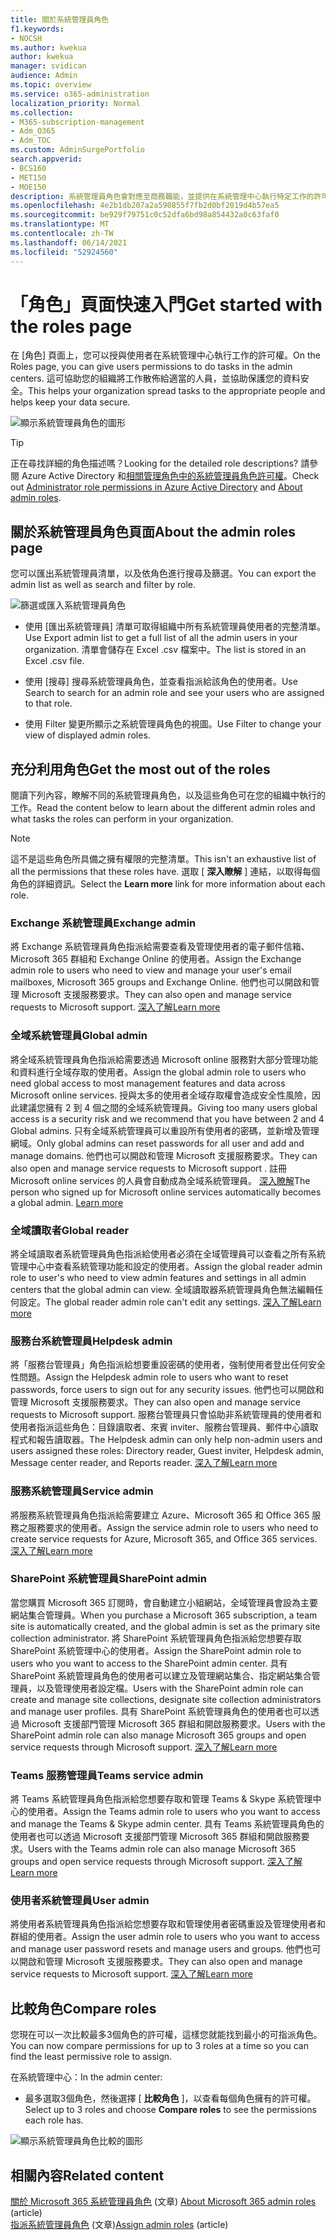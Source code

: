 ```yaml
---
title: 關於系統管理員角色
f1.keywords:
- NOCSH
ms.author: kwekua
author: kwekua
manager: svidican
audience: Admin
ms.topic: overview
ms.service: o365-administration
localization_priority: Normal
ms.collection:
- M365-subscription-management
- Adm_O365
- Adm_TOC
ms.custom: AdminSurgePortfolio
search.appverid:
- BCS160
- MET150
- MOE150
description: 系統管理員角色會對應至商務職能，並提供在系統管理中心執行特定工作的許可權。 例如，服務系統管理員向 Microsoft 開啟支援票證。
ms.openlocfilehash: 4e2b1db207a2a590855f7fb2d0bf2019d4b57ea5
ms.sourcegitcommit: be929f79751c0c52dfa6bd98a854432a0c63faf0
ms.translationtype: MT
ms.contentlocale: zh-TW
ms.lasthandoff: 06/14/2021
ms.locfileid: "52924560"
---
```

# <a name="get-started-with-the-roles-page"></a><span data-ttu-id="62cd0-104">「角色」頁面快速入門</span><span class="sxs-lookup"><span data-stu-id="62cd0-104">Get started with the roles page</span></span>

<span data-ttu-id="62cd0-105">在 [角色] 頁面上，您可以授與使用者在系統管理中心執行工作的許可權。</span><span class="sxs-lookup"><span data-stu-id="62cd0-105">On the Roles page, you can give users permissions to do tasks in the admin centers.</span></span> <span data-ttu-id="62cd0-106">這可協助您的組織將工作散佈給適當的人員，並協助保護您的資料安全。</span><span class="sxs-lookup"><span data-stu-id="62cd0-106">This helps your organization spread tasks to the appropriate people and helps keep your data secure.</span></span>

![顯示系統管理員角色的圖形](../../media/roles-main-page.png)

> [!TIP]
> <span data-ttu-id="62cd0-108">正在尋找詳細的角色描述嗎？</span><span class="sxs-lookup"><span data-stu-id="62cd0-108">Looking for the detailed role descriptions?</span></span> <span data-ttu-id="62cd0-109">請參閱 Azure Active Directory 和[相關管理角色](/microsoft-365/admin/add-users/about-admin-roles)[中的系統管理員角色許可權](/azure/active-directory/users-groups-roles/directory-assign-admin-roles#available-roles)。</span><span class="sxs-lookup"><span data-stu-id="62cd0-109">Check out [Administrator role permissions in Azure Active Directory](/azure/active-directory/users-groups-roles/directory-assign-admin-roles#available-roles) and [About admin roles](/microsoft-365/admin/add-users/about-admin-roles).</span></span>

## <a name="about-the-admin-roles-page"></a><span data-ttu-id="62cd0-110">關於系統管理員角色頁面</span><span class="sxs-lookup"><span data-stu-id="62cd0-110">About the admin roles page</span></span>

<span data-ttu-id="62cd0-111">您可以匯出系統管理員清單，以及依角色進行搜尋及篩選。</span><span class="sxs-lookup"><span data-stu-id="62cd0-111">You can export the admin list as well as search and filter by role.</span></span>

![篩選或匯入系統管理員角色](../../media/admin-role-page-options.png)

- <span data-ttu-id="62cd0-113">使用 [匯出系統管理員] 清單可取得組織中所有系統管理員使用者的完整清單。</span><span class="sxs-lookup"><span data-stu-id="62cd0-113">Use Export admin list to get a full list of all the admin users in your organization.</span></span> <span data-ttu-id="62cd0-114">清單會儲存在 Excel .csv 檔案中。</span><span class="sxs-lookup"><span data-stu-id="62cd0-114">The list is stored in an Excel .csv file.</span></span>

- <span data-ttu-id="62cd0-115">使用 [搜尋] 搜尋系統管理員角色，並查看指派給該角色的使用者。</span><span class="sxs-lookup"><span data-stu-id="62cd0-115">Use Search to search for an admin role and see your users who are assigned to that role.</span></span>

- <span data-ttu-id="62cd0-116">使用 Filter 變更所顯示之系統管理員角色的視圖。</span><span class="sxs-lookup"><span data-stu-id="62cd0-116">Use Filter to change your view of displayed admin roles.</span></span>


## <a name="get-the-most-out-of-the-roles"></a><span data-ttu-id="62cd0-117">充分利用角色</span><span class="sxs-lookup"><span data-stu-id="62cd0-117">Get the most out of the roles</span></span>

<span data-ttu-id="62cd0-118">閱讀下列內容，瞭解不同的系統管理員角色，以及這些角色可在您的組織中執行的工作。</span><span class="sxs-lookup"><span data-stu-id="62cd0-118">Read the content below to learn about the different admin roles and what tasks the roles can perform in your organization.</span></span>

> [!NOTE]
<span data-ttu-id="62cd0-119">這不是這些角色所具備之擁有權限的完整清單。</span><span class="sxs-lookup"><span data-stu-id="62cd0-119">This isn't an exhaustive list of all the permissions that these roles have.</span></span> <span data-ttu-id="62cd0-120">選取 [ **深入瞭解** ] 連結，以取得每個角色的詳細資訊。</span><span class="sxs-lookup"><span data-stu-id="62cd0-120">Select the **Learn more** link for more information about each role.</span></span>

### <a name="exchange-admin"></a><span data-ttu-id="62cd0-121">Exchange 系統管理員</span><span class="sxs-lookup"><span data-stu-id="62cd0-121">Exchange admin</span></span>

<span data-ttu-id="62cd0-122">將 Exchange 系統管理員角色指派給需要查看及管理使用者的電子郵件信箱、Microsoft 365 群組和 Exchange Online 的使用者。</span><span class="sxs-lookup"><span data-stu-id="62cd0-122">Assign the Exchange admin role to users who need to view and manage your user's email mailboxes, Microsoft 365 groups and Exchange Online.</span></span> <span data-ttu-id="62cd0-123">他們也可以開啟和管理 Microsoft 支援服務要求。</span><span class="sxs-lookup"><span data-stu-id="62cd0-123">They can also open and manage service requests to Microsoft support.</span></span> [<span data-ttu-id="62cd0-124">深入了解</span><span class="sxs-lookup"><span data-stu-id="62cd0-124">Learn more</span></span>](/microsoft-365/admin/add-users/about-exchange-online-admin-role)

### <a name="global-admin"></a><span data-ttu-id="62cd0-125">全域系統管理員</span><span class="sxs-lookup"><span data-stu-id="62cd0-125">Global admin</span></span>

<span data-ttu-id="62cd0-126">將全域系統管理員角色指派給需要透過 Microsoft online 服務對大部分管理功能和資料進行全域存取的使用者。</span><span class="sxs-lookup"><span data-stu-id="62cd0-126">Assign the global admin role to users who need global access to most management features and data across Microsoft online services.</span></span> <span data-ttu-id="62cd0-127">授與太多的使用者全域存取權會造成安全性風險，因此建議您擁有 2 到 4 個之間的全域系統管理員。</span><span class="sxs-lookup"><span data-stu-id="62cd0-127">Giving too many users global access is a security risk and we recommend that you have between 2 and 4 Global admins.</span></span> <span data-ttu-id="62cd0-128">只有全域系統管理員可以重設所有使用者的密碼，並新增及管理網域。</span><span class="sxs-lookup"><span data-stu-id="62cd0-128">Only global admins can reset passwords for all user and add and manage domains.</span></span> <span data-ttu-id="62cd0-129">他們也可以開啟和管理 Microsoft 支援服務要求。</span><span class="sxs-lookup"><span data-stu-id="62cd0-129">They can also open and manage service requests to Microsoft support .</span></span> <span data-ttu-id="62cd0-130">註冊 Microsoft online services 的人員會自動成為全域系統管理員。 [深入瞭解](/microsoft-365/admin/add-users/about-admin-roles#roles-available-in-the-microsoft-365-admin-center)</span><span class="sxs-lookup"><span data-stu-id="62cd0-130">The person who signed up for Microsoft online services automatically becomes a global admin. [Learn more](/microsoft-365/admin/add-users/about-admin-roles#roles-available-in-the-microsoft-365-admin-center)</span></span>

### <a name="global-reader"></a><span data-ttu-id="62cd0-131">全域讀取者</span><span class="sxs-lookup"><span data-stu-id="62cd0-131">Global reader</span></span>

<span data-ttu-id="62cd0-132">將全域讀取者系統管理員角色指派給使用者必須在全域管理員可以查看之所有系統管理中心中查看系統管理功能和設定的使用者。</span><span class="sxs-lookup"><span data-stu-id="62cd0-132">Assign the global reader admin role to user's who need to view admin features and settings in all admin centers that the global admin can view.</span></span> <span data-ttu-id="62cd0-133">全域讀取器系統管理員角色無法編輯任何設定。</span><span class="sxs-lookup"><span data-stu-id="62cd0-133">The global reader admin role can't edit any settings.</span></span> [<span data-ttu-id="62cd0-134">深入了解</span><span class="sxs-lookup"><span data-stu-id="62cd0-134">Learn more</span></span>](/microsoft-365/admin/add-users/about-admin-roles#roles-available-in-the-microsoft-365-admin-center)

### <a name="helpdesk-admin"></a><span data-ttu-id="62cd0-135">服務台系統管理員</span><span class="sxs-lookup"><span data-stu-id="62cd0-135">Helpdesk admin</span></span>

<span data-ttu-id="62cd0-136">將「服務台管理員」角色指派給想要重設密碼的使用者，強制使用者登出任何安全性問題。</span><span class="sxs-lookup"><span data-stu-id="62cd0-136">Assign the Helpdesk admin role to users who want to reset passwords, force users to sign out for any security issues.</span></span> <span data-ttu-id="62cd0-137">他們也可以開啟和管理 Microsoft 支援服務要求。</span><span class="sxs-lookup"><span data-stu-id="62cd0-137">They can also open and manage service requests to Microsoft support.</span></span> <span data-ttu-id="62cd0-138">服務台管理員只會協助非系統管理員的使用者和使用者指派這些角色：目錄讀取者、來賓 inviter、服務台管理員、郵件中心讀取程式和報告讀取器。</span><span class="sxs-lookup"><span data-stu-id="62cd0-138">The Helpdesk admin can only help non-admin users and users assigned these roles: Directory reader, Guest inviter, Helpdesk admin, Message center reader, and Reports reader.</span></span> [<span data-ttu-id="62cd0-139">深入了解</span><span class="sxs-lookup"><span data-stu-id="62cd0-139">Learn more</span></span>](/microsoft-365/admin/add-users/about-admin-roles#roles-available-in-the-microsoft-365-admin-center)

### <a name="service-admin"></a><span data-ttu-id="62cd0-140">服務系統管理員</span><span class="sxs-lookup"><span data-stu-id="62cd0-140">Service admin</span></span>

<span data-ttu-id="62cd0-141">將服務系統管理員角色指派給需要建立 Azure、Microsoft 365 和 Office 365 服務之服務要求的使用者。</span><span class="sxs-lookup"><span data-stu-id="62cd0-141">Assign the service admin role to users who need to create service requests for Azure, Microsoft 365, and Office 365 services.</span></span> [<span data-ttu-id="62cd0-142">深入了解</span><span class="sxs-lookup"><span data-stu-id="62cd0-142">Learn more</span></span>](/microsoft-365/admin/add-users/about-admin-roles#roles-available-in-the-microsoft-365-admin-center)

### <a name="sharepoint-admin"></a><span data-ttu-id="62cd0-143">SharePoint 系統管理員</span><span class="sxs-lookup"><span data-stu-id="62cd0-143">SharePoint admin</span></span>

<span data-ttu-id="62cd0-144">當您購買 Microsoft 365 訂閱時，會自動建立小組網站，全域管理員會設為主要網站集合管理員。</span><span class="sxs-lookup"><span data-stu-id="62cd0-144">When you purchase a Microsoft 365 subscription, a team site is automatically created, and the global admin is set as the primary site collection administrator.</span></span> <span data-ttu-id="62cd0-145">將 SharePoint 系統管理員角色指派給您想要存取 SharePoint 系統管理中心的使用者。</span><span class="sxs-lookup"><span data-stu-id="62cd0-145">Assign the SharePoint admin role to users who you want to access to the SharePoint admin center.</span></span> <span data-ttu-id="62cd0-146">具有 SharePoint 系統管理員角色的使用者可以建立及管理網站集合、指定網站集合管理員，以及管理使用者設定檔。</span><span class="sxs-lookup"><span data-stu-id="62cd0-146">Users with the SharePoint admin role can create and manage site collections, designate site collection administrators and manage user profiles.</span></span> <span data-ttu-id="62cd0-147">具有 SharePoint 系統管理員角色的使用者也可以透過 Microsoft 支援部門管理 Microsoft 365 群組和開啟服務要求。</span><span class="sxs-lookup"><span data-stu-id="62cd0-147">Users with the SharePoint admin role can also manage Microsoft 365 groups and open service requests through Microsoft support.</span></span> [<span data-ttu-id="62cd0-148">深入了解</span><span class="sxs-lookup"><span data-stu-id="62cd0-148">Learn more</span></span>](/sharepoint/sharepoint-admin-role)

### <a name="teams-service-admin"></a><span data-ttu-id="62cd0-149">Teams 服務管理員</span><span class="sxs-lookup"><span data-stu-id="62cd0-149">Teams service admin</span></span>

<span data-ttu-id="62cd0-150">將 Teams 系統管理員角色指派給您想要存取和管理 Teams & Skype 系統管理中心的使用者。</span><span class="sxs-lookup"><span data-stu-id="62cd0-150">Assign the Teams admin role to users who you want to access and manage the Teams & Skype admin center.</span></span> <span data-ttu-id="62cd0-151">具有 Teams 系統管理員角色的使用者也可以透過 Microsoft 支援部門管理 Microsoft 365 群組和開啟服務要求。</span><span class="sxs-lookup"><span data-stu-id="62cd0-151">Users with the Teams admin role can also manage Microsoft 365 groups and open service requests through Microsoft support.</span></span> [<span data-ttu-id="62cd0-152">深入了解</span><span class="sxs-lookup"><span data-stu-id="62cd0-152">Learn more</span></span>](/MicrosoftTeams/using-admin-roles)

### <a name="user-admin"></a><span data-ttu-id="62cd0-153">使用者系統管理員</span><span class="sxs-lookup"><span data-stu-id="62cd0-153">User admin</span></span>

<span data-ttu-id="62cd0-154">將使用者系統管理員角色指派給您想要存取和管理使用者密碼重設及管理使用者和群組的使用者。</span><span class="sxs-lookup"><span data-stu-id="62cd0-154">Assign the user admin role to users who you want to access and manage user password resets and manage users and groups.</span></span> <span data-ttu-id="62cd0-155">他們也可以開啟和管理 Microsoft 支援服務要求。</span><span class="sxs-lookup"><span data-stu-id="62cd0-155">They can also open and manage service requests to Microsoft support.</span></span> [<span data-ttu-id="62cd0-156">深入了解</span><span class="sxs-lookup"><span data-stu-id="62cd0-156">Learn more</span></span>](/microsoft-365/admin/add-users/about-admin-roles#roles-available-in-the-microsoft-365-admin-center)

## <a name="compare-roles"></a><span data-ttu-id="62cd0-157">比較角色</span><span class="sxs-lookup"><span data-stu-id="62cd0-157">Compare roles</span></span>

<span data-ttu-id="62cd0-158">您現在可以一次比較最多3個角色的許可權，這樣您就能找到最小的可指派角色。</span><span class="sxs-lookup"><span data-stu-id="62cd0-158">You can now compare permissions for up to 3 roles at a time so you can find the least permissive role to assign.</span></span>

<span data-ttu-id="62cd0-159">在系統管理中心：</span><span class="sxs-lookup"><span data-stu-id="62cd0-159">In the admin center:</span></span>

- <span data-ttu-id="62cd0-160">最多選取3個角色，然後選擇 [ **比較角色** ]，以查看每個角色擁有的許可權。</span><span class="sxs-lookup"><span data-stu-id="62cd0-160">Select up to 3 roles and choose **Compare roles** to see the permissions each role has.</span></span>

![顯示系統管理員角色比較的圖形](../../media/compare-roles-list.png)

## <a name="related-content"></a><span data-ttu-id="62cd0-162">相關內容</span><span class="sxs-lookup"><span data-stu-id="62cd0-162">Related content</span></span>

<span data-ttu-id="62cd0-163">[關於 Microsoft 365 系統管理員角色](about-admin-roles.md) (文章) </span><span class="sxs-lookup"><span data-stu-id="62cd0-163">[About Microsoft 365 admin roles](about-admin-roles.md) (article)</span></span>\
<span data-ttu-id="62cd0-164">[指派系統管理員角色](assign-admin-roles.md) (文章)</span><span class="sxs-lookup"><span data-stu-id="62cd0-164">[Assign admin roles](assign-admin-roles.md) (article)</span></span>